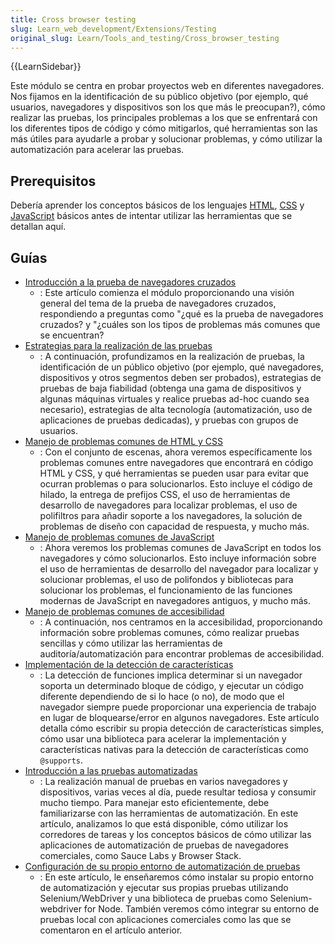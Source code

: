 ```yaml
---
title: Cross browser testing
slug: Learn_web_development/Extensions/Testing
original_slug: Learn/Tools_and_testing/Cross_browser_testing
---
```


{{LearnSidebar}}

Este módulo se centra en probar proyectos web en diferentes navegadores. Nos fijamos en la identificación de su público objetivo (por ejemplo, qué usuarios, navegadores y dispositivos son los que más le preocupan?), cómo realizar las pruebas, los principales problemas a los que se enfrentará con los diferentes tipos de código y cómo mitigarlos, qué herramientas son las más útiles para ayudarle a probar y solucionar problemas, y cómo utilizar la automatización para acelerar las pruebas.

## Prerequisitos

Debería aprender los conceptos básicos de los lenguajes [HTML](/es/docs/Learn_web_development/Core/Structuring_content), [CSS](/es/docs/conflicting/Learn_web_development/Core/Styling_basics_b957eec7deaf1ea2b20721d6838ea6e1) y [JavaScript](/es/docs/conflicting/Learn_web_development/Core/Scripting_41cf930b8cfd2b83c76f8086a5e24792) básicos antes de intentar utilizar las herramientas que se detallan aquí.

## Guías

- [Introducción a la prueba de navegadores cruzados](/es/docs/Learn/Tools_and_testing/Cross_browser_testing/Introduction)
  - : Este artículo comienza el módulo proporcionando una visión general del tema de la prueba de navegadores cruzados, respondiendo a preguntas como "¿qué es la prueba de navegadores cruzados? y "¿cuáles son los tipos de problemas más comunes que se encuentran?
- [Estrategias para la realización de las pruebas](/es/docs/Learn/Tools_and_testing/Cross_browser_testing/Testing_strategies)
  - : A continuación, profundizamos en la realización de pruebas, la identificación de un público objetivo (por ejemplo, qué navegadores, dispositivos y otros segmentos deben ser probados), estrategias de pruebas de baja fiabilidad (obtenga una gama de dispositivos y algunas máquinas virtuales y realice pruebas ad-hoc cuando sea necesario), estrategias de alta tecnología (automatización, uso de aplicaciones de pruebas dedicadas), y pruebas con grupos de usuarios.
- [Manejo de problemas comunes de HTML y CSS](/es/docs/Learn/Tools_and_testing/Cross_browser_testing/HTML_and_CSS)
  - : Con el conjunto de escenas, ahora veremos específicamente los problemas comunes entre navegadores que encontrará en código HTML y CSS, y qué herramientas se pueden usar para evitar que ocurran problemas o para solucionarlos. Esto incluye el código de hilado, la entrega de prefijos CSS, el uso de herramientas de desarrollo de navegadores para localizar problemas, el uso de polifiltros para añadir soporte a los navegadores, la solución de problemas de diseño con capacidad de respuesta, y mucho más.
- [Manejo de problemas comunes de JavaScript](/es/docs/Learn/Tools_and_testing/Cross_browser_testing/JavaScript)
  - : Ahora veremos los problemas comunes de JavaScript en todos los navegadores y cómo solucionarlos. Esto incluye información sobre el uso de herramientas de desarrollo del navegador para localizar y solucionar problemas, el uso de polifondos y bibliotecas para solucionar los problemas, el funcionamiento de las funciones modernas de JavaScript en navegadores antiguos, y mucho más.
- [Manejo de problemas comunes de accesibilidad](/es/docs/Learn/Tools_and_testing/Cross_browser_testing/Accessibility)
  - : A continuación, nos centramos en la accesibilidad, proporcionando información sobre problemas comunes, cómo realizar pruebas sencillas y cómo utilizar las herramientas de auditoría/automatización para encontrar problemas de accesibilidad.
- [Implementación de la detección de características](/es/docs/Learn/Tools_and_testing/Cross_browser_testing/Feature_detection)
  - : La detección de funciones implica determinar si un navegador soporta un determinado bloque de código, y ejecutar un código diferente dependiendo de si lo hace (o no), de modo que el navegador siempre puede proporcionar una experiencia de trabajo en lugar de bloquearse/error en algunos navegadores. Este artículo detalla cómo escribir su propia detección de características simples, cómo usar una biblioteca para acelerar la implementación y características nativas para la detección de características como `@supports`.
- [Introducción a las pruebas automatizadas](/es/docs/Learn/Tools_and_testing/Cross_browser_testing/Automated_testing)
  - : La realización manual de pruebas en varios navegadores y dispositivos, varias veces al día, puede resultar tediosa y consumir mucho tiempo. Para manejar esto eficientemente, debe familiarizarse con las herramientas de automatización. En este artículo, analizamos lo que está disponible, cómo utilizar los corredores de tareas y los conceptos básicos de cómo utilizar las aplicaciones de automatización de pruebas de navegadores comerciales, como Sauce Labs y Browser Stack.
- [Configuración de su propio entorno de automatización de pruebas](/es/docs/Learn/Tools_and_testing/Cross_browser_testing/Your_own_automation_environment)
  - : En este artículo, le enseñaremos cómo instalar su propio entorno de automatización y ejecutar sus propias pruebas utilizando Selenium/WebDriver y una biblioteca de pruebas como Selenium-webdriver for Node. También veremos cómo integrar su entorno de pruebas local con aplicaciones comerciales como las que se comentaron en el artículo anterior.
